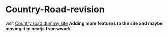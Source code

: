 # Country-Road-revision
visit [Country road dummy site](https://country-road-revision.vercel.app/)
**Adding more features to the site and maybe moving it to nextjs framwwork**
